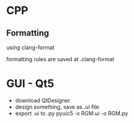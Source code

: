 # CPP

## Formatting

using clang-format

formatting rules are saved at .clang-format

# GUI - Qt5

- download QtDesigner
- design something, save as .ui file
- export .ui to .py
	pyuic5 -x RGM.ui -o RGM.py

